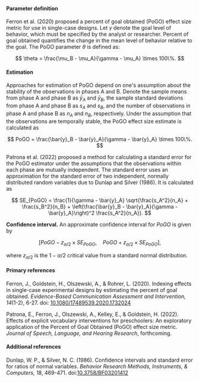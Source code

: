 #### Parameter definition 

Ferron et al. (2020) proposed a percent of goal obtained (PoGO) effect size metric for use in single-case designs. Let $\gamma$ denote the goal level of behavior, which must be specified by the analyst or researcher. Percent of goal obtained quantifies the change in the mean level of behavior relative to the goal. The PoGO parameter $\theta$ is defined as:

$$
\theta = \frac{\mu_B - \mu_A}{\gamma - \mu_A} \times 100\%.
$$

#### Estimation


Approaches for estimation of PoGO depend on one's assumption about the stability of the observations in phases A and B. Denote the sample means from phase A and phase B as $\bar{y}_A$ and $\bar{y}_B$, the sample standard deviations from phase A and phase B as $s_A$ and $s_B$, and the number of observations in phase A and phase B as $n_A$ and $n_B$, respectively. Under the assumption that the observations are temporally stable, the PoGO effect size estimate is calculated as

$$
PoGO = \frac{\bar{y}_B - \bar{y}_A}{\gamma - \bar{y}_A} \times 100\%.
$$

Patrona et al. (2022) proposed a method for calculating a standard error for the PoGO estimator under the assumptions that the observations within each phase are mutually independent. The standard error uses an approximation for the standard error of two independent, normally distributed random variables due to Dunlap and Silver (1986). It is calculated as

$$
SE_{PoGO} = \frac{1}{\gamma - \bar{y}_A} \sqrt{\frac{s_A^2}{n_A} + \frac{s_B^2}{n_B} + \left(\frac{\bar{y}_B - \bar{y}_A}{\gamma - \bar{y}_A}\right)^2 \frac{s_A^2}{n_A}}.
$$

__Confidence interval.__ An approximate confidence interval for $PoGO$ is given by 

$$
[PoGO - z_{\alpha / 2} \times SE_{PoGO},\quad PoGO + z_{\alpha / 2} \times SE_{PoGO}],
$$

where $z_{\alpha / 2}$ is the $1 - \alpha / 2$ critical value from a standard normal distribution. 

#### Primary references

Ferron, J., Goldstein, H., Olszewski, A., & Rohrer, L. (2020). Indexing effects in single-case experimental designs by estimating the percent of goal obtained. _Evidence-Based Communication Assessment and Intervention, 14_(1-2), 6-27. doi: [10.1080/17489539.2020.1732024](https://doi.org/10.1080/17489539.2020.1732024)

Patrona, E., Ferron, J., Olszewski, A., Kelley, E., & Goldstein, H. (2022). Effects of explicit vocabulary interventions for preschoolers: An exploratory application of the Percent of Goal Obtained (PoGO) effect size metric. _Journal of Speech, Language, and Hearing Research_, forthcoming.

#### Additional references

Dunlap, W. P., & Silver, N. C. (1986). Confidence intervals and standard error for ratios of normal variables. _Behavior Research Methods, Instruments, & Computers, 18_, 469-471. doi:[10.3758/BF03201412](https://doi.org/10.3758/BF03201412)
